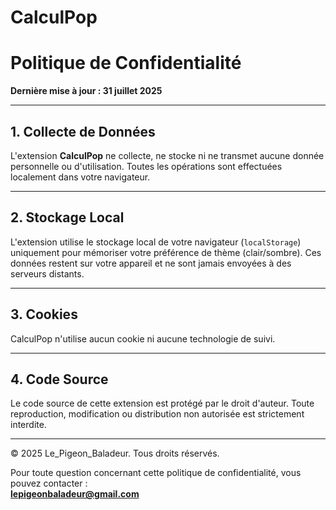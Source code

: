 # CalculPop
# Politique de Confidentialité

**Dernière mise à jour : 31 juillet 2025**

---

## 1. Collecte de Données

L'extension **CalculPop** ne collecte, ne stocke ni ne transmet aucune donnée personnelle ou d'utilisation. Toutes les opérations sont effectuées localement dans votre navigateur.

---

## 2. Stockage Local

L'extension utilise le stockage local de votre navigateur (`localStorage`) uniquement pour mémoriser votre préférence de thème (clair/sombre). Ces données restent sur votre appareil et ne sont jamais envoyées à des serveurs distants.

---

## 3. Cookies

CalculPop n'utilise aucun cookie ni aucune technologie de suivi.

---

## 4. Code Source

Le code source de cette extension est protégé par le droit d'auteur. Toute reproduction, modification ou distribution non autorisée est strictement interdite.

---

© 2025 Le_Pigeon_Baladeur. Tous droits réservés.

Pour toute question concernant cette politique de confidentialité, vous pouvez contacter :  
**lepigeonbaladeur@gmail.com**
